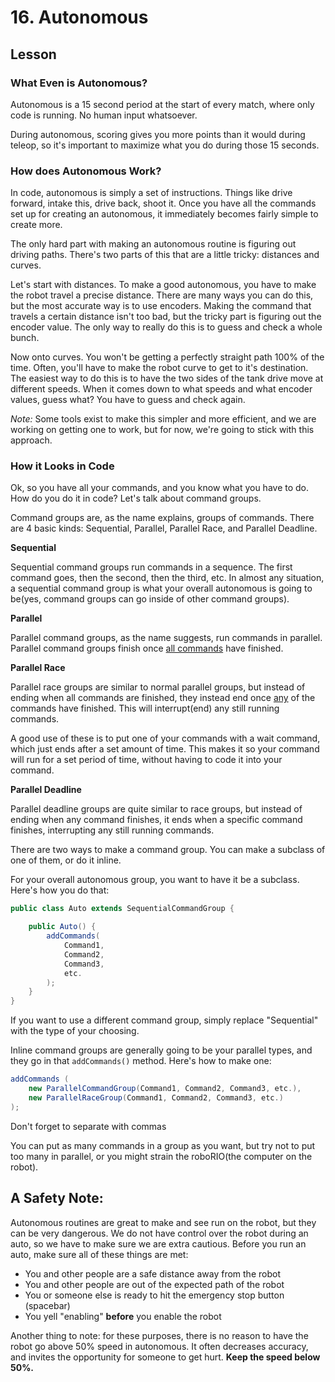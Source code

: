 # 16. Autonomous

## Lesson

### What Even is Autonomous?

Autonomous is a 15 second period at the start of every match, where only code is running. No human input whatsoever. 

During autonomous, scoring gives you more points than it would during teleop, so it's important to maximize what you do during those 15 seconds. 

### How does Autonomous Work?

In code, autonomous is simply a set of instructions. Things like drive forward, intake this, drive back, shoot it. Once you have all the commands set up for creating an autonomous, it immediately becomes fairly simple to create more. 

The only hard part with making an autonomous routine is figuring out driving paths. There's two parts of this that are a little tricky: distances and curves. 

Let's start with distances. To make a good autonomous, you have to make the robot travel a precise distance. There are many ways you can do this, but the most accurate way is to use encoders. Making the command that travels a certain distance isn't too bad, but the tricky part is figuring out the encoder value. The only way to really do this is to guess and check a whole bunch. 

Now onto curves. You won't be getting a perfectly straight path 100% of the time. Often, you'll have to make the robot curve to get to it's destination. The easiest way to do this is to have the two sides of the tank drive move at different speeds. When it comes down to what speeds and what encoder values, guess what? You have to guess and check again. 

*Note:* Some tools exist to make this simpler and more efficient, and we are working on getting one to work, but for now, we're going to stick with this approach. 

### How it Looks in Code

Ok, so you have all your commands, and you know what you have to do. How do you do it in code? Let's talk about command groups. 

Command groups are, as the name explains, groups of commands. There are 4 basic kinds: Sequential, Parallel, Parallel Race, and Parallel Deadline.

**Sequential**

Sequential command groups run commands in a sequence. The first command goes, then the second, then the third, etc. In almost any situation, a sequential command group is what your overall autonomous is going to be(yes, command groups can go inside of other command groups). 

**Parallel**

Parallel command groups, as the name suggests, run commands in parallel. Parallel command groups finish once <u>all commands</u> have finished.

**Parallel Race**

Parallel race groups are similar to normal parallel groups, but instead of ending when all commands are finished, they instead end once <u>any</u> of the commands have finished. This will interrupt(end) any still running commands.

A good use of these is to put one of your commands with a wait command, which just ends after a set amount of time. This makes it so your command will run for a set period of time, without having to code it into your command.

**Parallel Deadline**

Parallel deadline groups are quite similar to race groups, but instead of ending when any command finishes, it ends when a specific command finishes, interrupting any still running commands.

There are two ways to make a command group. You can make a subclass of one of them, or do it inline.

For your overall autonomous group, you want to have it be a subclass. Here's how you do that:
```java
public class Auto extends SequentialCommandGroup {

    public Auto() {
        addCommands(
            Command1,
            Command2,
            Command3,
            etc.
        );
    }
}
```
If you want to use a different command group, simply replace "Sequential" with the type of your choosing. 

Inline command groups are generally going to be your parallel types, and they go in that `addCommands()` method. Here's how to make one:
```java
addCommands (
    new ParallelCommandGroup(Command1, Command2, Command3, etc.),
    new ParallelRaceGroup(Command1, Command2, Command3, etc.)
);
```
Don't forget to separate with commas

You can put as many commands in a group as you want, but try not to put too many in parallel, or you might strain the roboRIO(the computer on the robot). 

## **A Safety Note:**

Autonomous routines are great to make and see run on the robot, but they can be very dangerous. We do not have control over the robot during an auto, so we have to make sure we are extra cautious. Before you run an auto, make sure all of these things are met:
- You and other people are a safe distance away from the robot
- You and other people are out of the expected path of the robot
- You or someone else is ready to hit the emergency stop button (spacebar)
- You yell "enabling" **before** you enable the robot

Another thing to note: for these purposes, there is no reason to have the robot go above 50% speed in autonomous. It often decreases accuracy, and invites the opportunity for someone to get hurt. **Keep the speed below 50%.**